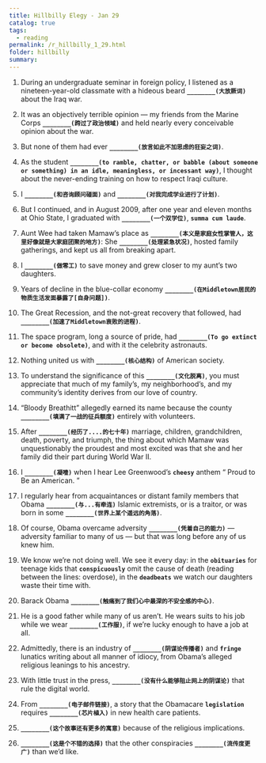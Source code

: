 ```yaml
---
title: Hillbilly Elegy - Jan 29
catalog: true
tags: 
  - reading
permalink: /r_hillbilly_1_29.html
folder: hillbilly
summary: 
---
```



1.  During an undergraduate seminar in foreign policy, I listened as a nineteen-year-old classmate with a hideous beard <b data-toggle="tooltip" data-original-title="{{site.data.answers.hill_d_10_a1}}">`________(大放厥词)`</b> about the Iraq war.

2.  It was an objectively terrible opinion — my friends from the Marine Corps <b data-toggle="tooltip" data-original-title="{{site.data.answers.hill_d_10_b1}}">`________(跨过了政治领域)`</b> and held nearly every conceivable opinion about the war.

3.  But none of them had ever <b data-toggle="tooltip" data-original-title="{{site.data.answers.hill_d_10_c1}}">`________(放言如此不加思虑的狂妄之词)`</b>.

4.  As the student <b data-toggle="tooltip" data-original-title="{{site.data.answers.hill_d_10_d1}}">`________(to ramble, chatter, or babble (about someone or something) in an idle, meaningless, or incessant way)`</b>, I thought about the never-ending training on how to respect Iraqi culture.

5.  I <b data-toggle="tooltip" data-original-title="{{site.data.answers.hill_d_10_e1}}">`________(和咨询顾问碰面)`</b> and <b data-toggle="tooltip" data-original-title="{{site.data.answers.hill_d_10_e2}}">`________(对我完成学业进行了计划)`</b>.

6.  But I continued, and in August 2009, after one year and eleven months at Ohio State, I graduated with <b data-toggle="tooltip" data-original-title="{{site.data.answers.hill_d_10_f1}}">`________(一个双学位)`</b>, <b data-toggle="tooltip" data-original-title="{{site.data.glossary.summa-cum-laude}}">`summa cum laude`</b>.

7.  Aunt Wee had taken Mamaw’s place as <b data-toggle="tooltip" data-original-title="{{site.data.answers.hill_d_10_g1}}">`________(本义是家庭女性掌管人，这里好像就是大家庭团聚的地方)`</b>: She <b data-toggle="tooltip" data-original-title="{{site.data.answers.hill_d_10_g2}}">`________(处理紧急状况)`</b>, hosted family gatherings, and kept us all from breaking apart.

8.  I <b data-toggle="tooltip" data-original-title="{{site.data.answers.hill_d_10_h1}}">`________(做零工)`</b> to save money and grew closer to my aunt’s two daughters.

9.  Years of decline in the blue-collar economy <b data-toggle="tooltip" data-original-title="{{site.data.answers.hill_d_10_i1}}">`________(在Middletown居民的物质生活发面暴露了[自身问题])`</b>.

10.  The Great Recession, and the not-great recovery that followed, had <b data-toggle="tooltip" data-original-title="{{site.data.answers.hill_d_10_j1}}">`________(加速了Middletown衰败的进程)`</b>.

11.  The space program, long a source of pride, had <b data-toggle="tooltip" data-original-title="{{site.data.answers.hill_d_10_k1}}">`________(To go extinct or become obsolete)`</b>, and with it the celebrity astronauts.

12.  Nothing united us with <b data-toggle="tooltip" data-original-title="{{site.data.answers.hill_d_10_l1}}">`________(核心结构)`</b> of American society.

13.  To understand the significance of this <b data-toggle="tooltip" data-original-title="{{site.data.answers.hill_d_10_m1}}">`________(文化脱离)`</b>, you must appreciate that much of my family’s, my neighborhood’s, and my community’s identity derives from our love of country.

14.  “Bloody Breathitt” allegedly earned its name because the county <b data-toggle="tooltip" data-original-title="{{site.data.answers.hill_d_10_n1}}">`________(填满了一战的征兵额度)`</b> entirely with volunteers.

15.  After <b data-toggle="tooltip" data-original-title="{{site.data.answers.hill_d_10_o1}}">`________(经历了....的七十年)`</b> marriage, children, grandchildren, death, poverty, and triumph, the thing about which Mamaw was unquestionably the proudest and most excited was that she and her family did their part during World War II.

16.  I <b data-toggle="tooltip" data-original-title="{{site.data.answers.hill_d_10_p1}}">`________(凝噎)`</b> when I hear Lee Greenwood’s <b data-toggle="tooltip" data-original-title="{{site.data.glossary.cheesy}}">`cheesy`</b> anthem “ Proud to Be an American. ”

17.  I regularly hear from acquaintances or distant family members that Obama <b data-toggle="tooltip" data-original-title="{{site.data.answers.hill_d_10_q1}}">`________(与...有牵连)`</b> Islamic extremists, or is a traitor, or was born in some <b data-toggle="tooltip" data-original-title="{{site.data.answers.hill_d_10_q2}}">`________(世界上某个遥远的角落)`</b>.

18.  Of course, Obama overcame adversity <b data-toggle="tooltip" data-original-title="{{site.data.answers.hill_d_10_r1}}">`________(凭着自己的能力)`</b> — adversity familiar to many of us — but that was long before any of us knew him.

19.  We know we’re not doing well. We see it every day: in the <b data-toggle="tooltip" data-original-title="{{site.data.glossary.obituaries}}">`obituaries`</b> for teenage kids that <b data-toggle="tooltip" data-original-title="{{site.data.glossary.conspicuously}}">`conspicuously`</b> omit the cause of death (reading between the lines: overdose), in the <b data-toggle="tooltip" data-original-title="{{site.data.glossary.deadbeats}}">`deadbeats`</b> we watch our daughters waste their time with.

20.  Barack Obama <b data-toggle="tooltip" data-original-title="{{site.data.answers.hill_d_10_t1}}">`________(触痛到了我们心中最深的不安全感的中心)`</b>.

21.  He is a good father while many of us aren’t. He wears suits to his job while we wear <b data-toggle="tooltip" data-original-title="{{site.data.answers.hill_d_10_u1}}">`________(工作服)`</b>, if we’re lucky enough to have a job at all.

22.  Admittedly, there is an industry of <b data-toggle="tooltip" data-original-title="{{site.data.answers.hill_d_10_v1}}">`________(阴谋论传播者)`</b> and <b data-toggle="tooltip" data-original-title="{{site.data.glossary.fringe}}">`fringe`</b> lunatics writing about all manner of idiocy, from Obama’s alleged religious leanings to his ancestry.

23.  With little trust in the press, <b data-toggle="tooltip" data-original-title="{{site.data.answers.hill_d_10_w1}}">`________(没有什么能够阻止网上的阴谋论)`</b> that rule the digital world.

24.  From <b data-toggle="tooltip" data-original-title="{{site.data.answers.hill_d_10_x1}}">`________(电子邮件链接)`</b>, a story that the Obamacare <b data-toggle="tooltip" data-original-title="{{site.data.glossary.legislation}}">`legislation`</b> requires <b data-toggle="tooltip" data-original-title="{{site.data.answers.hill_d_10_x2}}">`________(芯片植入)`</b> in new health care patients.

25.  <b data-toggle="tooltip" data-original-title="{{site.data.answers.hill_d_10_y1}}">`________(这个故事还有更多的寓意)`</b> because of the religious implications.

26.  <b data-toggle="tooltip" data-original-title="{{site.data.answers.hill_d_10_z1}}">`________(这是个不错的选择)`</b> that the other conspiracies <b data-toggle="tooltip" data-original-title="{{site.data.answers.hill_d_10_z2}}">`________(流传度更广)`</b> than we’d like.